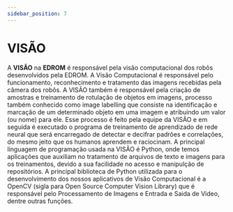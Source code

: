 ```yaml
---
sidebar_position: 7
---
```



# __VISÃO__ 

A __VISÃO__ na __EDROM__ é responsável pela visão computacional dos robôs desenvolvidos pela EDROM. A Visão Computacional é responsável pelo funcionamento, reconhecimento e tratamento das imagens recebidas pela câmera dos robôs. A VISÃO também é responsável pela criação de amostras e treinamento de rotulação de objetos em imagens, processo também conhecido como image labelling que consiste na identificação e marcação de um determinado objeto em uma imagem e atribuindo um valor (ou nome) para ele. Esse processo é feito pela equipe da VISÃO e em seguida é executado o programa de treinamento de aprendizado de rede neural que será encarregado de detectar e decifrar padrões e correlações, do mesmo jeito que os humanos aprendem e raciocinam. A principal linguagem de programação usada na VISÃO é Python, onde temos aplicações que auxiliam no tratamento de arquivos de texto e imagens para os treinamentos, devido a sua facilidade no acesso e manipulção de repositórios. A principal biblioteca de Python utilizada para o desenvolvimento dos nossos aplicativos de Visão Computacional é a OpenCV (sigla para Open Source Computer Vision Library) que é responsável pelo Processamento de Imagens e Entrada e Saida de Video, dentre outras funções.
